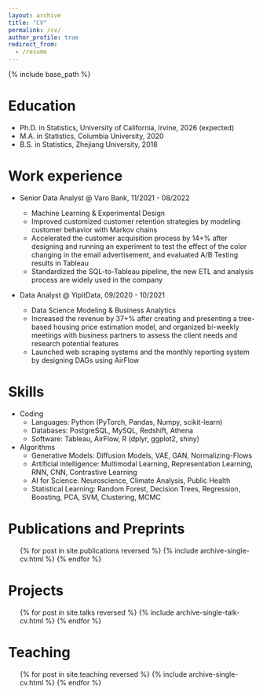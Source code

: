```yaml
---
layout: archive
title: "CV"
permalink: /cv/
author_profile: true
redirect_from:
  - /resume
---
```


{% include base_path %}

Education
======
* Ph.D. in Statistics, University of California, Irvine, 2026 (expected)
* M.A. in Statistics, Columbia University, 2020
* B.S. in Statistics, Zhejiang University, 2018

Work experience
======
* Senior Data Analyst @ Varo Bank, 11/2021 - 08/2022
  * Machine Learning & Experimental Design
  * Improved customized customer retention strategies by modeling customer behavior with Markov chains
  * Accelerated the customer acquisition process by 14+% after designing and running an experiment to test the effect of the color changing in the email advertisement, and evaluated A/B Testing results in Tableau
  * Standardized the SQL-to-Tableau pipeline, the new ETL and analysis process are widely used in the company

* Data Analyst @ YipitData, 09/2020 - 10/2021
  * Data Science Modeling & Business Analytics
  * Increased the revenue by 37+% after creating and presenting a tree-based housing price estimation model, and organized bi-weekly meetings with business partners to assess the client needs and research potential features
  * Launched web scraping systems and the monthly reporting system by designing DAGs using AirFlow
  
Skills
======
* Coding
  * Languages: Python (PyTorch, Pandas, Numpy, scikit-learn)
  * Databases: PostgreSQL, MySQL, Redshift, Athena
  * Software: Tableau, AirFlow, R (dplyr, ggplot2, shiny)
* Algorithms
  * Generative Models: Diffusion Models, VAE, GAN, Normalizing-Flows
  * Artificial intelligence: Multimodal Learning, Representation Learning, RNN, CNN, Contrastive Learning
  * AI for Science: Neuroscience, Climate Analysis, Public Health
  * Statistical Learning: Random Forest, Decision Trees, Regression, Boosting, PCA, SVM, Clustering, MCMC

Publications and Preprints
======
  <ul>{% for post in site.publications reversed %}
    {% include archive-single-cv.html %}
  {% endfor %}</ul>
  
Projects
======
  <ul>{% for post in site.talks reversed %}
    {% include archive-single-talk-cv.html  %}
  {% endfor %}</ul>
  
Teaching
======
  <ul>{% for post in site.teaching reversed %}
    {% include archive-single-cv.html %}
  {% endfor %}</ul>
